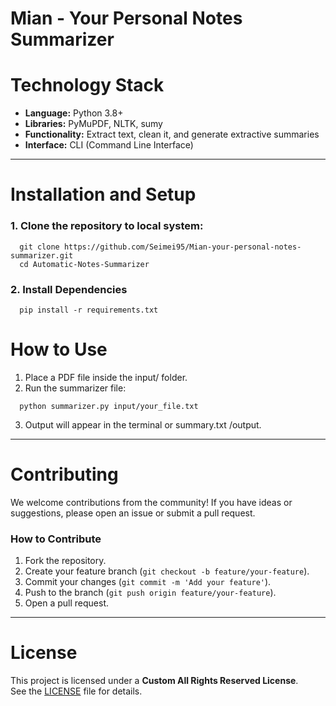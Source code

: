 # Mian - Your Personal Notes Summarizer
 
# Technology Stack

- **Language:** Python 3.8+
- **Libraries:** PyMuPDF, NLTK, sumy
- **Functionality:** Extract text, clean it, and generate extractive summaries
- **Interface:** CLI (Command Line Interface)
---

# Installation and Setup
### 1. Clone the repository to local system:
```
  git clone https://github.com/Seimei95/Mian-your-personal-notes-summarizer.git
  cd Automatic-Notes-Summarizer
```

### 2. Install Dependencies
```
  pip install -r requirements.txt
```

# How to Use
1. Place a PDF file inside the input/ folder.
2. Run the summarizer file:
  ```
    python summarizer.py input/your_file.txt
  ```
3. Output will appear in the terminal or summary.txt /output.
---

# Contributing

We welcome contributions from the community! If you have ideas or suggestions, please open an issue or submit a pull request.

### How to Contribute 
1. Fork the repository.
2. Create your feature branch (`git checkout -b feature/your-feature`).
3. Commit your changes (`git commit -m 'Add your feature'`).
4. Push to the branch (`git push origin feature/your-feature`).
5. Open a pull request.
---

# License

This project is licensed under a **Custom All Rights Reserved License**.  
See the [LICENSE](./LICENSE) file for details.
